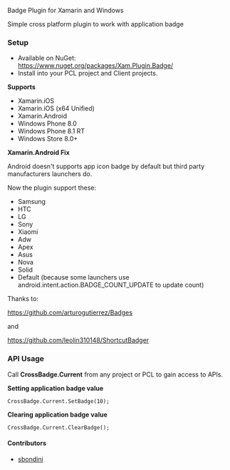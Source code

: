 Badge Plugin for Xamarin and Windows

Simple cross platform plugin to work with application badge

### Setup
* Available on NuGet: https://www.nuget.org/packages/Xam.Plugin.Badge/
* Install into your PCL project and Client projects.

**Supports**
* Xamarin.iOS
* Xamarin.iOS (x64 Unified)
* Xamarin.Android
* Windows Phone 8.0
* Windows Phone 8.1 RT
* Windows Store 8.0+

**Xamarin.Android Fix**

Android doesn't supports app icon badge by default but third party manufacturers launchers do.

Now the plugin support these:

* Samsung
* HTC
* LG
* Sony
* Xiaomi
* Adw
* Apex
* Asus
* Nova
* Solid
* Default (because some launchers use android.intent.action.BADGE_COUNT_UPDATE to update count)

Thanks to:

https://github.com/arturogutierrez/Badges

and

https://github.com/leolin310148/ShortcutBadger

### API Usage

Call **CrossBadge.Current** from any project or PCL to gain access to APIs.

**Setting application badge value**
```
CrossBadge.Current.SetBadge(10);
```

**Clearing application badge value**
```
CrossBadge.Current.ClearBadge();
```

#### Contributors
* [sbondini](https://github.com/sbondini)
